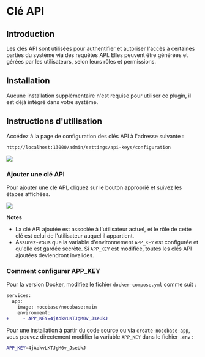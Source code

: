 # Clé API

## Introduction

Les clés API sont utilisées pour authentifier et autoriser l'accès à certaines parties du système via des requêtes API. Elles peuvent être générées et gérées par les utilisateurs, selon leurs rôles et permissions.

## Installation

Aucune installation supplémentaire n'est requise pour utiliser ce plugin, il est déjà intégré dans votre système.

## Instructions d'utilisation

Accédez à la page de configuration des clés API à l'adresse suivante :
```
http://localhost:13000/admin/settings/api-keys/configuration
```

![](https://static-docs.nocobase.com/d64ccbdc8a512a0224e9f81dfe14a0a8.png)

### Ajouter une clé API

Pour ajouter une clé API, cliquez sur le bouton approprié et suivez les étapes affichées.

![](https://static-docs.nocobase.com/46141872fc0ad9a96fa5b14e97fcba12.png)

**Notes**

- La clé API ajoutée est associée à l'utilisateur actuel, et le rôle de cette clé est celui de l'utilisateur auquel il appartient.
- Assurez-vous que la variable d'environnement `APP_KEY` est configurée et qu'elle est gardée secrète. Si `APP_KEY` est modifiée, toutes les clés API ajoutées deviendront invalides.

### Comment configurer APP_KEY

Pour la version Docker, modifiez le fichier `docker-compose.yml` comme suit :

```diff
services:
  app:
    image: nocobase/nocobase:main
    environment:
+     - APP_KEY=4jAokvLKTJgM0v_JseUkJ
```

Pour une installation à partir du code source ou via `create-nocobase-app`, vous pouvez directement modifier la variable `APP_KEY` dans le fichier `.env` :

```bash
APP_KEY=4jAokvLKTJgM0v_JseUkJ
```
